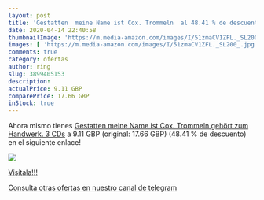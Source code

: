 ```yaml
---
layout: post
title: 'Gestatten  meine Name ist Cox. Trommeln  al 48.41 % de descuento'
date: 2020-04-14 22:40:58
thumbnailImage: 'https://m.media-amazon.com/images/I/51zmaCV1ZFL._SL200_.jpg'
images: [ 'https://m.media-amazon.com/images/I/51zmaCV1ZFL._SL200_.jpg' ]
comments: true
category: ofertas
author: ring
slug: 3899405153
description:
actualPrice: 9.11 GBP
comparePrice: 17.66 GBP
inStock: true
---
```


Ahora mismo tienes [Gestatten  meine Name ist Cox. Trommeln gehört zum Handwerk. 3 CDs](https://www.amazon.co.uk/dp/3899405153/?tag=redken01-21) a 9.11 GBP (original: 17.66 GBP) (48.41 %  de descuento) en el siguiente enlace!

[![](https://m.media-amazon.com/images/I/51zmaCV1ZFL._SL200_.jpg)](https://www.amazon.co.uk/dp/3899405153/?tag=redken01-21)

[Visítala!!!](https://www.amazon.co.uk/dp/3899405153/?tag=redken01-21)

[Consulta otras ofertas en nuestro canal de telegram](https://t.me/s/ofertas25)
